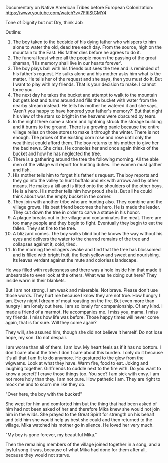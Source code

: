 Documentary on Native American Tribes before European Colonization: 
https://www.youtube.com/watch?v=7FItlStGMY4

Tone of Dignity but not Dry, think Job

Outline:

1) The boy taken to the bedside of his dying father who whispers to him alone
   to water the old, dead tree each day. From the source, high on the mountain to
   the East. His father dies before he agrees to do it.
2) The funeral feast where all the people mourn the passing of the great shaman, 'His 
   memory shall live in our hearts forever'.
3) The boy plays ball with his friends but sees the tree and is reminded of his 
   father's request. He sulks alone and his mother asks him what is the matter. 
   He tells her of the request and she says, then you must do it. But I want to 
   play with my friends. That is your decision to make. I cannot force you.
4) The next day he takes the bucket and attempt to walk to the mountain but gets 
   lost and turns around and fills the bucket with water from the nearby stream 
   instead. He tells his mother he watered it and she says, 'Aren't you happy to 
   have honored your father's memory?' But that night his view of the stars so 
   bright in the heavens were obscured by tears.
5) In the night there came a storm and lightning struck the storage building and 
   it burns to the ground. There is a growing panic because the entire village 
   relies on those stores to make it through the winter. There is not enough. 
   The prices of the existing corn rose and rose until only the wealthiest could 
   afford them. The boy returns to his mother to give her the bad news. She cries. 
   He consoles her and once again thinks of the bucket and how he has neglected the tree.
6) There is a gathering around the tree the following morning. All the able men of the village 
   will report for hunting duties. The women must gather and fish.
7) His mother tells him to forget his father's request. The boy reports and they 
   go into the valley to hunt buffalo and elk with arrows and by other means. He 
   makes a kill and is lifted onto the shoulders of the other boys. He is a hero. 
   His mother tells him how proud she is. But all he could think about was the empty 
   bucket in the corner.
8) They join with another tribe who are hunting also. They combine and the village 
   grows. His best friend becomes the hero. He is made the leader. They cut down 
   the tree in order to carve a statue in his honor.
9) A plague breaks out in the village and contaminates the meat. There are too many 
   people and they begin to fight. Eventually they begin to eat the fallen. They set 
   fire to the tree.
10) A blizzard comes. The boy walks blind but he knows the way without his eyes and delivers 
    the water to the charred remains of the tree and collapses against it, cold, tired.
11) In the morning the villagers awake and find that the tree has blossomed and is filled with
    bright fruit, the flesh yellow and sweet and nourishing. Its leaves verdant against 
    the mute and colorless landscape.

   He was filled with restlessness and there was a hole inside him that made it 
   unbearable to even look at the others. What was he doing out here? They inside 
   warm in their blankets.

   But I am not strong. I am weak and miserable. Not brave. Please don't use those words.
   They hurt me because I know they are not true. How hungry I am. Every night I dream of meat 
   roasting on the fire. But even more than hungry I am lonely out here. I am so lonely for 
   companionship. Of any kind. I made a friend of a marmot. He accompanies me. I miss you, 
   mama. I miss my friends. I miss how life was before. Those happy times will never come again, 
   that is for sure. Will they come again?

   They will, she assured him, though she did not believe it herself. Do not lose hope, 
   my son. Do not despair.

   I am worse than all of them. I am low. My heart feels as if it has no bottom. I 
   don't care about the tree. I don't care about this burden. I only do it because 
   it's all that I am fit to do anymore. He gestured to the glow from the wigwams. 
   Look at what they have. Warm fire, food to eat. Joking and laughing together. 
   Girlfriends to cuddle next to the fire with. Do you want to know a secret? I 
   crave those things too. You see? I am sick with envy. I am not more holy than 
   they. I am not pure. How pathetic I am. They are right to mock me and to scorn 
   me like they do.

   "Over here, the boy with the bucket!"

   She wept for him and comforted him but the thing that had been asked of him had 
   not been asked of her and therefore Mika knew she would not join him in the wilds. 
   She prayed to the Great Spirit for strength on his behalf and told him she would 
   help as best she could and then returned to the village. Mika watched his mother 
   go in silence. He loved her very much.

   "My boy is gone forever, my beautiful Mika."

   Then the remaining members of the village joined together in a song, and a joyful 
   song it was, because of what Mika had done for them after all, because they would 
   not starve.